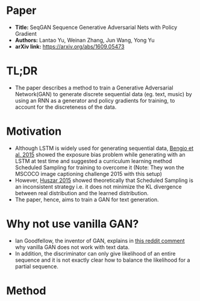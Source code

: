 # Paper

* **Title:** SeqGAN Sequence Generative Adversarial Nets with Policy Gradient
* **Authors:** Lantao Yu, Weinan Zhang, Jun Wang, Yong Yu
* **arXiv link:** https://arxiv.org/abs/1609.05473

# TL;DR

* The paper describes a method to train a Generative Adversarial Network(GAN) to generate discrete sequential data (eg. text, music) by using an RNN as a generator and policy gradients for training, to account for the discreteness of the data.

# Motivation

* Although LSTM is widely used for generating sequential data, [Bengio et al. 2015](https://arxiv.org/abs/1506.03099) showed the exposure bias problem while generating with an LSTM at test time and suggested a curriculum learning method Scheduled Sampling for training to overcome it (Note: They won the MSCOCO image captioning challenge 2015 with this setup)
* However, [Huszar 2015](https://arxiv.org/abs/1511.05101) showed theoretically that Scheduled Sampling is an inconsistent strategy i.e. it does not minimize the KL divergence between real distribution and the learned distribution.
* The paper, hence, aims to train a GAN for text generation.

# Why not use vanilla GAN?

* Ian Goodfellow, the inventor of GAN, explains in [this reddit comment](https://www.reddit.com/r/MachineLearning/comments/40ldq6/generative_adversarial_networks_for_text/cyyp0nl/) why vanilla GAN does not work with text data.
* In addition, the discriminator can only give likelihood of an entire sequence and it is not exactly clear how to balance the likelihood for a partial sequence.

# Method
